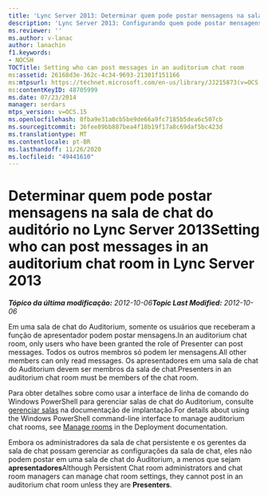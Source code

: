 ```yaml
---
title: 'Lync Server 2013: Determinar quem pode postar mensagens na sala de chat do auditório'
description: 'Lync Server 2013: Configurando quem pode postar mensagens em uma sala de chat do Auditorium.'
ms.reviewer: ''
ms.author: v-lanac
author: lanachin
f1.keywords:
- NOCSH
TOCTitle: Setting who can post messages in an auditorium chat room
ms:assetid: 26168d3e-362c-4c34-9693-21301f151166
ms:mtpsurl: https://technet.microsoft.com/en-us/library/JJ215873(v=OCS.15)
ms:contentKeyID: 48705999
ms.date: 07/23/2014
manager: serdars
mtps_version: v=OCS.15
ms.openlocfilehash: 0fba9e31a0cb5be9de66a9fc7185b5dea6c507cb
ms.sourcegitcommit: 36fee89bb887bea4f18b19f17a8c69daf5bc423d
ms.translationtype: MT
ms.contentlocale: pt-BR
ms.lasthandoff: 11/26/2020
ms.locfileid: "49441610"
---
```

# <a name="setting-who-can-post-messages-in-an-auditorium-chat-room-in-lync-server-2013"></a><span data-ttu-id="4b207-103">Determinar quem pode postar mensagens na sala de chat do auditório no Lync Server 2013</span><span class="sxs-lookup"><span data-stu-id="4b207-103">Setting who can post messages in an auditorium chat room in Lync Server 2013</span></span>

<div data-xmlns="http://www.w3.org/1999/xhtml">

<div class="topic" data-xmlns="http://www.w3.org/1999/xhtml" data-msxsl="urn:schemas-microsoft-com:xslt" data-cs="https://msdn.microsoft.com/">

<div data-asp="https://msdn2.microsoft.com/asp">



</div>

<div id="mainSection">

<div id="mainBody"><span data-ttu-id="4b207-104">

<span> </span></span><span class="sxs-lookup"><span data-stu-id="4b207-104">

<span> </span></span></span>

<span data-ttu-id="4b207-105">_**Tópico da última modificação:** 2012-10-06_</span><span class="sxs-lookup"><span data-stu-id="4b207-105">_**Topic Last Modified:** 2012-10-06_</span></span>

<span data-ttu-id="4b207-106">Em uma sala de chat do Auditorium, somente os usuários que receberam a função de apresentador podem postar mensagens.</span><span class="sxs-lookup"><span data-stu-id="4b207-106">In an auditorium chat room, only users who have been granted the role of Presenter can post messages.</span></span> <span data-ttu-id="4b207-107">Todos os outros membros só podem ler mensagens.</span><span class="sxs-lookup"><span data-stu-id="4b207-107">All other members can only read messages.</span></span> <span data-ttu-id="4b207-108">Os apresentadores em uma sala de chat do Auditorium devem ser membros da sala de chat.</span><span class="sxs-lookup"><span data-stu-id="4b207-108">Presenters in an auditorium chat room must be members of the chat room.</span></span>

<span data-ttu-id="4b207-109">Para obter detalhes sobre como usar a interface de linha de comando do Windows PowerShell para gerenciar salas de chat do Auditorium, consulte [gerenciar salas](manage-rooms.md) na documentação de implantação.</span><span class="sxs-lookup"><span data-stu-id="4b207-109">For details about using the Windows PowerShell command-line interface to manage auditorium chat rooms, see [Manage rooms](manage-rooms.md) in the Deployment documentation.</span></span>

<span data-ttu-id="4b207-110">Embora os administradores da sala de chat persistente e os gerentes da sala de chat possam gerenciar as configurações da sala de chat, eles não podem postar em uma sala de chat do Auditorium, a menos que sejam **apresentadores**</span><span class="sxs-lookup"><span data-stu-id="4b207-110">Although Persistent Chat room administrators and chat room managers can manage chat room settings, they cannot post in an auditorium chat room unless they are **Presenters**.</span></span>

<span data-ttu-id="4b207-111"></div>

<span> </span>

</div>

</div>

</span><span class="sxs-lookup"><span data-stu-id="4b207-111"></div>

<span> </span>

</div>

</div>

</span></span></div>

